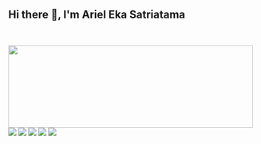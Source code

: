 ## Hi there 👋, I'm Ariel Eka Satriatama

<br>
<p>
<img align="left" width="490" height="165" src="https://github-readme-stats.vercel.app/api?username=JustMeAriel&show_icons=true&hide_border=false&line_height=20&title_color=f69673&icon_color=1b93c9&show_owner=true"/>
<p>
 <img src="https://img.shields.io/badge/-Visual%20Studio%20Code-23A9F2?style=flat-square&logo=Visual%20Studio%20Code&logoColor=white"/>
 <img src="https://img.shields.io/badge/-Github-181717?style=flat-square&logo=GitHub&logoColor=white"/>
 <img src="https://img.shields.io/badge/-PHP-474A8A?style=flat-square&logo=PHP&logoColor=white"/>
 <img src="https://shields.io/badge/MySQL-F29111?style=flat-square&logo=mysql&logoColor=white&labelColor=blue"/>
 <img src="https://shields.io/badge/Laravel-FB503B?style=flat-square&logo=laravel&logoColor=FB503B&labelColor=white"/>
 </p>
 </p>
<!--
**JustMeAriel/JustMeAriel** is a ✨ _special_ ✨ repository because its `README.md` (this file) appears on your GitHub profile.

Here are some ideas to get you started:

- 🔭 I’m currently working on ...
- 🌱 I’m currently learning ...
- 👯 I’m looking to collaborate on ...
- 🤔 I’m looking for help with ...
- 💬 Ask me about ...
- 📫 How to reach me: ...
- 😄 Pronouns: ...
- ⚡ Fun fact: ...
-->
